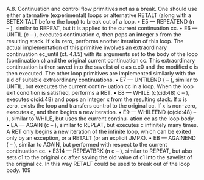 A.8. Continuation and control flow primitives
not as a break. One should use either alternative (experimental) loops
or alternative RETALT (along with a SETEXITALT before the loop) to
break out of a loop.
• E5 — REPEATEND (n – ), similar to REPEAT, but it is applied to the
current continuation cc.
• E6 — UNTIL (c – ), executes continuation c, then pops an integer x
from the resulting stack. If x is zero, performs another iteration of
this loop. The actual implementation of this primitive involves an
extraordinary continuation ec_until (cf. 4.1.5) with its arguments
set to the body of the loop (continuation c) and the original current
continuation cc. This extraordinary continuation is then saved into
the savelist of c as c.c0 and the modified c is then executed. The
other loop primitives are implemented similarly with the aid of suitable
extraordinary continuations.
• E7 — UNTILEND ( – ), similar to UNTIL, but executes the current contin-
uation cc in a loop. When the loop exit condition is satisfied, performs
a RET.
• E8 — WHILE (c(cid:48) c – ), executes c(cid:48) and pops an integer x from the
resulting stack. If x is zero, exists the loop and transfers control to
the original cc. If x is non-zero, executes c, and then begins a new
iteration.
• E9 — WHILEEND (c(cid:48) – ), similar to WHILE, but uses the current continu-
ation cc as the loop body.
• EA — AGAIN (c – ), similar to REPEAT, but executes c infinitely many
times. A RET only begins a new iteration of the infinite loop, which can
be exited only by an exception, or a RETALT (or an explicit JMPX).
• EB — AGAINEND ( – ), similar to AGAIN, but performed with respect to
the current continuation cc.
• E314 — REPEATBRK (n c – ), similar to REPEAT, but also sets c1 to
the original cc after saving the old value of c1 into the savelist of the
original cc. In this way RETALT could be used to break out of the loop
body.
109

